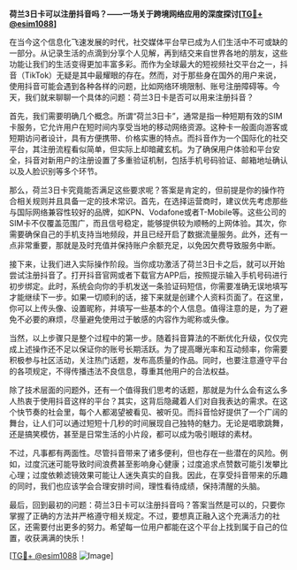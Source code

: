 **荷兰3日卡可以注册抖音吗？——一场关于跨境网络应用的深度探讨[[TG💪+ @esim1088](https://t.me/s/esim1088)]**

在当今这个信息化飞速发展的时代，社交媒体平台早已成为人们生活中不可或缺的一部分。从记录生活的点滴到分享个人见解，再到结交来自世界各地的朋友，这些功能让我们的生活变得更加丰富多彩。而作为全球最大的短视频社交平台之一，抖音（TikTok）无疑是其中最耀眼的存在。然而，对于那些身在国外的用户来说，使用抖音可能会遇到各种各样的问题，比如网络环境限制、账号注册障碍等。今天，我们就来聊聊一个具体的问题：荷兰3日卡是否可以用来注册抖音？

首先，我们需要明确几个概念。所谓“荷兰3日卡”，通常是指一种短期有效的SIM卡服务，它允许用户在短时间内享受当地的移动网络资源。这种卡一般面向游客或短期访问者设计，具有方便携带、价格实惠的特点。而抖音作为一个国际化的社交平台，其注册流程看似简单，但实际上却暗藏玄机。为了确保用户体验和平台安全，抖音对新用户的注册设置了多重验证机制，包括手机号码验证、邮箱地址确认以及人脸识别等多个环节。

那么，荷兰3日卡究竟能否满足这些要求呢？答案是肯定的，但前提是你的操作符合相关规则并且具备一定的技术常识。首先，在选择运营商时，建议优先考虑那些与国际网络兼容性较好的品牌，如KPN、Vodafone或者T-Mobile等。这些公司的SIM卡不仅覆盖范围广，而且信号稳定，能够提供较为顺畅的上网体验。其次，你需要确保自己的手机支持当地频段，并且已经开启了数据流量服务。此外，还有一点非常重要，那就是及时充值并保持账户余额充足，以免因欠费导致服务中断。

接下来，让我们进入实际操作阶段。当你成功激活了荷兰3日卡之后，就可以开始尝试注册抖音了。打开抖音官网或者下载官方APP后，按照提示输入手机号码进行初步绑定。此时，系统会向你的手机发送一条验证码短信，你需要准确无误地填写才能继续下一步。如果一切顺利的话，接下来就是创建个人资料页面了。在这里，你可以上传头像、设置昵称，并填写一些基本的个人信息。值得注意的是，为了避免不必要的麻烦，尽量避免使用过于敏感的内容作为昵称或头像。

当然，以上步骤只是整个过程中的第一步。随着抖音算法的不断优化升级，仅仅完成上述操作还不足以保证你的账号长期活跃。为了提高曝光率和互动频率，你需要积极参与社区活动，关注热门话题，发布高质量的作品。同时，也要注意遵守平台的各项规定，不得传播违法不良信息，尊重其他用户的合法权益。

除了技术层面的问题外，还有一个值得我们思考的话题，那就是为什么会有这么多人热衷于使用抖音这样的平台？其实，这背后隐藏着人们对自我表达的需求。在这个快节奏的社会里，每个人都渴望被看见、被听见。而抖音恰好提供了一个广阔的舞台，让人们可以通过短短十几秒的时间展现自己独特的魅力。无论是唱歌跳舞，还是搞笑模仿，甚至是日常生活的小片段，都可以成为吸引眼球的素材。

不过，凡事都有两面性。尽管抖音带来了诸多便利，但也存在一些潜在的风险。例如，过度沉迷可能导致时间浪费甚至影响身心健康；过度追求点赞数可能引发攀比心理；过度依赖滤镜效果可能让人迷失真实的自我。因此，在享受抖音带来的乐趣的同时，我们也应该学会合理安排时间，理性看待成绩，保持清醒的头脑。

最后，回到最初的问题：荷兰3日卡可以注册抖音吗？答案当然是可以的，只要你掌握了正确的方法并严格遵守相关规定。不过，要想真正融入这个充满活力的社区，还需要付出更多的努力。希望每一位用户都能在这个平台上找到属于自己的位置，收获满满的快乐！

[[TG💪+ @esim1088](https://t.me/s/esim1088) ![Image](https://i.postimg.cc/4NQfJmqS/Snipaste-2025-05-13-00-14-12.png)]